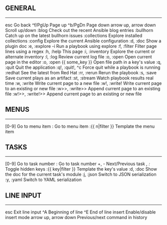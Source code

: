 ## GENERAL
--------------------------------------------------------------------------------------
esc                                     Go back
^f/PgUp                                 Page up
^b/PgDn                                 Page down
arrow up, arrow down                    Scroll up/down
:blog                                   Check out the recent Ansible blog entries
:bullhorn                               Catch up on the latest bullhorn issues
:collections                            Explore installed collections
:config                                 Explore the current Ansible configuration
:d, :doc <plugin>                       Show a plugin doc
:e, :explore <playbook> -i <inventory>  Run a playbook using explore
:f, :filter <re>                        Filter page lines using a regex
:h, :help                               This page
:i, :inventory <inventory>              Explore the current or alternate inventory
:l, :log                                Review current log file
:o, :open                               Open current page in the editor
:o, :open {{ some_key }}                Open file path in a key's value
:q, :quit                               Quit the application
:q!, :quit!, ^c                         Force quit while a playbook is running
:redhat                                 See the latest from Red Hat
:rr, :rerun                             Rerun the playbook
:s, :save <file>                        Save current plays as an artifact
:st, :stream                            Watch playbook results real time
:w, :write <file>                       Write current page to a new file
:w!, :write! <file>                     Write current page to an existing or new file
:w>>, :write>> <file>                   Append current page to an existing file
:w!>>, :write!>> <file>                 Append current page to an existing or new file

## MENUS
--------------------------------------------------------------------------------------
[0-9]                                   Go to menu item
:<number>                               Go to menu item
:{{ n|filter }}                         Template the menu item

## TASKS
--------------------------------------------------------------------------------------
[0-9]                                   Go to task number
:<number>                               Go to task number
+, -                                    Next/Previous task
_, :_                                   Toggle hidden keys
:{{ key|filter }}                       Template the key's value
:d, :doc                                Show the doc for the current task's module
:j, :json                               Switch to JSON serialization
:y, :yaml                               Switch to YAML serialization

## LINE INPUT
--------------------------------------------------------------------------------------
esc                                     Exit line input
^A                                      Beginning of line
^E                                      End of line
insert                                  Enable/disable insert mode
arrow up, arrow down                    Previous/next command in history
